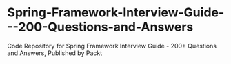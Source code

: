 # Spring-Framework-Interview-Guide---200-Questions-and-Answers
Code Repository for Spring Framework Interview Guide - 200+ Questions and Answers, Published by Packt
